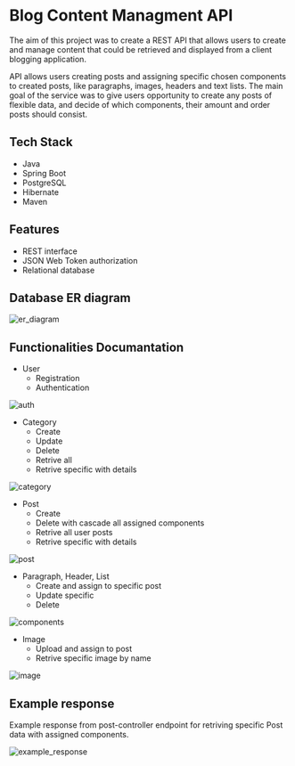 # Blog Content Managment API

The aim of this project was to create a REST API that allows users to create and manage content that could be retrieved and displayed from a client blogging application.

API allows users creating posts and assigning specific chosen components to created posts, like paragraphs, images, headers and text lists. The main goal of the service was to give users opportunity to create any posts of flexible data, and decide of which components, their amount and order posts should consist.  


## Tech Stack

- Java
- Spring Boot
- PostgreSQL
- Hibernate
- Maven


## Features

- REST interface
- JSON Web Token authorization
- Relational database

## Database ER diagram

![er_diagram](https://github.com/WojK/ContentManagementBlogAPI/assets/106305960/a6136818-39c4-4d88-b5d7-4f640e1ee897)


## Functionalities Documantation
 - User 
    - Registration
    - Authentication
      
![auth](https://github.com/WojK/ContentManagementBlogAPI/assets/106305960/9ce38baf-fa3e-4bd0-b5cc-3824441264ef)

 - Category
    - Create
    - Update
    - Delete
    - Retrive all 
    - Retrive specific with details
      
![category](https://github.com/WojK/ContentManagementBlogAPI/assets/106305960/d81a4d88-c7fa-4208-869b-284ceaff739b)

 - Post
    - Create
    - Delete with cascade all assigned components
    - Retrive all user posts
    - Retrive specific with details
      
![post](https://github.com/WojK/ContentManagementBlogAPI/assets/106305960/63068a7b-bbdb-408c-9475-bcd315d77315)

 - Paragraph, Header, List
    - Create and assign to specific post
    - Update specific
    - Delete
      
![components](https://github.com/WojK/ContentManagementBlogAPI/assets/106305960/6c8e0bf0-58ee-4934-81ab-96c92c326e01)

 - Image 
    - Upload and assign to post
    - Retrive specific image by name

![image](https://github.com/WojK/ContentManagementBlogAPI/assets/106305960/4f728ec6-8b0d-4fac-8a2c-decbfe0438d7)

## Example response
Example response from post-controller endpoint for retriving specific Post data with assigned components.

![example_response](https://github.com/WojK/ContentManagementBlogAPI/assets/106305960/1d4a6dd4-fcc6-4475-8979-b7d36aae82ea)

